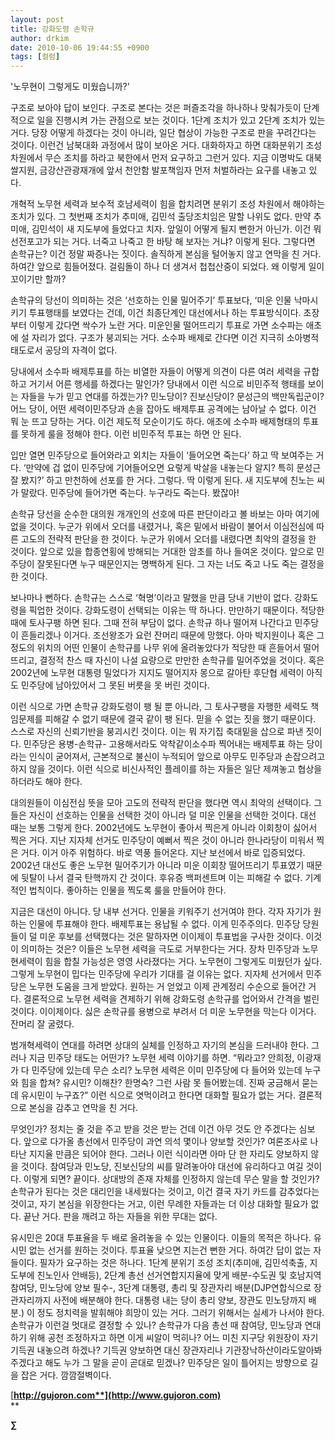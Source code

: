 ```yaml
---
layout: post
title: 강화도령 손학규
author: drkim
date: 2010-10-06 19:44:55 +0900
tags: [컬럼]
---
```

'노무현이 그렇게도 미웠습니까?'



구조로 보아야 답이 보인다. 구조로 본다는 것은 퍼즐조각을 하나하나 맞춰가듯이 단계적으로 일을 진행시켜 가는 관점으로 보는 것이다. 1단계 조치가 있고 2단계 조치가 있는 거다. 당장 어떻게 하겠다는 것이 아니라, 일단 협상이 가능한 구조로 판을 꾸려간다는 것이다. 이런건 남북대화 과정에서 많이 보아온 거다. 대화하자고 하면 대화분위기 조성 차원에서 무슨 조치를 하라고 북한에서 먼저 요구하고 그런거 있다. 지금 이명박도 대북쌀지원, 금강산관광재개에 앞서 천안함 발포책임자 먼저 처벌하라는 요구를 내놓고 있다. 



개혁적 노무현 세력과 보수적 호남세력이 힘을 합치려면 분위기 조성 차원에서 해야하는 조치가 있다. 그 첫번째 조치가 추미애, 김민석 출당조치임은 말할 나위도 없다. 만약 추미애, 김민석이 새 지도부에 들었다고 치자. 앞일이 어떻게 될지 뻔한거 아닌가. 이건 뭐 선전포고가 되는 거다. 너죽고 나죽고 한 바탕 해 보자는 거냐? 이렇게 된다. 그렇다면 손학규는? 이건 정말 짜증나는 짓이다. 솔직하게 본심을 털어놓지 않고 연막을 친 거다. 하여간 앞으로 힘들어졌다. 걸림돌이 하나 더 생겨서 첩첩산중이 되었다. 왜 이렇게 일이 꼬이기만 할까? 



손학규의 당선이 의미하는 것은 ‘선호하는 인물 밀어주기’ 투표보다, ‘미운 인물 낙마시키기 투표행태를 보였다는 건데, 이건 최종단계인 대선에서나 하는 투표방식이다. 초장부터 이렇게 갔다면 싹수가 노란 거다. 미운인물 떨어뜨리기 투표로 가면 소수파는 애초에 설 자리가 없다. 구조가 붕괴되는 거다. 소수파 배제로 간다면 이건 지극히 소아병적 태도로서 공당의 자격이 없다. 



당내에서 소수파 배제투표를 하는 비열한 자들이 어떻게 의견이 다른 여러 세력을 규합하고 거기서 어른 행세를 하겠다는 말인가? 당내에서 이런 식으로 비민주적 행태를 보이는 자들을 누가 믿고 연대를 하겠는가? 민노당이? 진보신당이? 문성근의 백만독립군이? 어느 당이, 어떤 세력이민주당과 손을 잡아도 배제투표 공격에는 남아날 수 없다. 이건 뭐 눈 뜨고 당하는 거다. 이건 제도적 모순이기도 하다. 애초에 소수파 배제형태의 투표를 못하게 룰을 정해야 한다. 이런 비민주적 투표는 하면 안 된다.



입만 열면 민주당으로 들어와라고 외치는 자들이 ‘들어오면 죽는다’ 하고 딱 보여주는 거다. ‘만약에 겁 없이 민주당에 기어들어오면 요렇게 박살을 내놓는다 알지? 특히 문성근 잘 봤지?’ 하고 만천하에 선포를 한 거다. 그렇다. 딱 이렇게 된다. 새 지도부에 친노는 씨가 말랐다. 민주당에 들어가면 죽는다. 누구라도 죽는다. 봤잖아!



손학규 당선을 순수한 대의원 개개인의 선호에 따른 판단이라고 볼 바보는 아마 여기에 없을 것이다. 누군가 위에서 오더를 내렸거나, 혹은 밑에서 바람이 불어서 이심전심에 따른 고도의 전략적 판단을 한 것이다. 누군가 위에서 오더를 내렸다면 최악의 결정을 한 것이다. 앞으로 있을 합종연횡에 방해되는 거대한 암초를 하나 들여온 것이다. 앞으로 민주당이 잘못된다면 누구 때문인지는 명백하게 된다. 그 자는 너도 죽고 나도 죽는 결정을 한 것이다.



보나마나 뻔하다. 손학규는 스스로 ‘혁명’이라고 말했을 만큼 당내 기반이 없다. 강화도령을 픽업한 것이다. 강화도령이 선택되는 이유는 딱 하나다. 만만하기 때문이다. 적당한 때에 토사구팽 하면 된다. 그때 전혀 부담이 없다. 손학규 하나 떨어져 나간다고 민주당이 흔들리겠나 이거다. 조선왕조가 요런 잔머리 때문에 망했다. 아마 박지원이나 혹은 그 정도의 위치의 어떤 인물이 손학규를 나무 위에 올려놓았다가 적당한 때 흔들어서 떨어뜨리고, 결정적 찬스 때 자신이 나설 요량으로 만만한 손학규를 밀어주었을 것이다. 혹은 2002년에 노무현 대통령 밀었다가 지지도 떨어지자 몽으로 갈아탄 후단협 세력이 아직도 민주당에 남아있어서 그 못된 버릇을 못 버린 것이다. 



이런 식으로 가면 손학규 강화도령이 팽 될 뿐 아니라, 그 토사구팽을 자행한 세력도 책임문제를 피해갈 수 없기 때문에 결국 같이 팽 된다. 믿을 수 없는 짓을 했기 때문이다. 스스로 자신의 신뢰기반을 붕괴시킨 것이다. 이는 뭐 자기집 축대밑을 삽으로 파낸 짓이다. 민주당은 용병-손학규- 고용해서라도 악착같이소수파 찍어내는 배제투표 하는 당이라는 인식이 굳어져서, 근본적으로 불신이 누적되어 앞으로 아무도 민주당과 손잡으려고 하지 않을 것이다. 이런 식으로 비신사적인 플레이를 하는 자들은 일단 제껴놓고 협상을 하더라도 해야 한다.



대의원들이 이심전심 뜻을 모아 고도의 전략적 판단을 했다면 역시 최악의 선택이다. 그들은 자신이 선호하는 인물을 선택한 것이 아니라 덜 미운 인물을 선택한 것이다. 대선 때는 보통 그렇게 한다. 2002년에도 노무현이 좋아서 찍은게 아니라 이회창이 싫어서 찍은 거다. 지난 지자체 선거도 민주당이 예뻐서 찍은 것이 아니라 한나라당이 미워서 찍은 거다. 이거 아주 위험하다. 바로 역풍 들어온다. 지난 보선에서 바로 입증되었다. 2002년 대선도 좋은 노무현 밀어주기가 아니라 미운 이회창 떨어뜨리기 투표였기 때문에 뒷탈이 나서 결국 탄핵까지 간 것이다. 후유증 백퍼센트며 이는 피해갈 수 없다. 기계적인 법칙이다. 좋아하는 인물을 찍도록 룰을 만들어야 한다.



지금은 대선이 아니다. 당 내부 선거다. 인물을 키워주기 선거여야 한다. 각자 자기가 원하는 인물에 투표해야 한다. 배제투표는 용납될 수 없다. 이게 민주주의다. 민주당 당원들이 덜 미운 후보를 선택했다는 것은 말하자면 이이제이 투표법을 구사한 것이다. 이것이 의미하는 것은? 이들은 노무현 세력을 극도로 거부한다는 거다. 장차 민주당과 노무현세력이 힘을 합칠 가능성은 영영 사라졌다는 거다. 노무현이 그렇게도 미웠던가 싶다. 그렇게 노무현이 밉다는 민주당에 우리가 기대를 걸 이유는 없다. 지자체 선거에서 민주당은 노무현 도움을 크게 받았다. 원하는 거 얻었고 이제 관계정리 수순으로 들어간 거다. 결론적으로 노무현 세력을 견제하기 위해 강화도령 손학규를 업어와서 간격을 벌린 것이다. 이이제이다. 싫은 손학규를 용병으로 부려서 더 미운 노무현을 막는다 이거다. 잔머리 잘 굴렸다.



범개혁세력이 연대를 하려면 상대의 실체를 인정하고 자기의 본심을 드러내야 한다. 그러나 지금 민주당 태도는 어떤가? 노무현 세력 이야기를 하면. “뭐라고? 안희정, 이광재가 다 민주당에 있는데 무슨 소리? 노무현 세력은 이미 민주당에 다 들어와 있는데 누구와 힘을 합쳐? 유시민? 이해찬? 한명숙? 그런 사람 못 들어봤는데. 진짜 궁금해서 묻는데 유시민이 누구죠?” 이런 식으로 엿먹이려고 한다면 대화할 필요가 없는 거다. 결론적으로 본심을 감추고 연막을 친 거다. 



무엇인가? 정치는 줄 것읕 주고 받을 것은 받는 건데 이건 아무 것도 안 주겠다는 심보다. 앞으로 다가올 총선에서 민주당이 과연 의석 몇이나 양보할 것인가? 여론조사로 나타난 지지율 만큼은 되어야 한다. 그러나 이런 식이라면 아마 단 한 자리도 양보하지 않을 것이다. 참여당과 민노당, 진보신당의 씨를 말려놓아야 대선에 유리하다고 여길 것이다. 이렇게 되면? 끝이다. 상대방의 존재 자체를 인정하지 않는데 무슨 말을 할 것인가? 손학규가 된다는 것은 대리인을 내세웠다는 것이고, 이건 결국 자기 카드를 감추었다는 것이고, 자기 본심을 위장한다는 거고, 이런 무례한 자들과는 더 이상 대화할 필요가 없다. 끝난 거다. 판을 깨려고 하는 자들을 위한 무대는 없다. 



유시민은 20대 투표율을 두 배로 올려놓을 수 있는 인물이다. 이들의 목적은 하나다. 유시민 없는 선거를 원하는 것이다. 투표율 낮으면 지는건 뻔한 거다. 하여간 답이 없는 자들이다. 필자가 요구하는 것은 하나다. 1단계 분위기 조성 조치(추미애, 김민석축출, 지도부에 친노인사 안배등), 2단계 총선 선거연합지지율에 맞게 배분-수도권 및 호남지역 참여당, 민노당에 양보 필수-, 3단계 대통령, 총리 및 장관자리 배분(DJP연합식으로 장관자리까지 사전에 배분해야 한다. 대통령 내는 당이 총리 양보, 장관도 민노당까지 배분.) 이 정도 정치력을 발휘해야 희망이 있는 거다. 그러기 위해서는 실세가 나서야 한다. 손학규가 이런걸 멋대로 결정할 수 있나? 손학규가 다음 총선 때 참여당, 민노당과 연대하기 위해 공천 조정하자고 하면 이게 씨알이 먹히나? 어느 미친 지구당 위원장이 자기 기득권 내놓으려 하겠나? 기득권 양보하면 대신 장관자리나 기관장낙하산이라도알아봐 주겠다고 해도 누가 그 말을 곧이 곧대로 믿겠나? 민주당은 일이 틀어지는 방향으로 길을 잡은 거다. 깜깜절벽이다.  


  
  
  


[**http://gujoron.com**](http://www.gujoron.com)**  
** 

**∑**